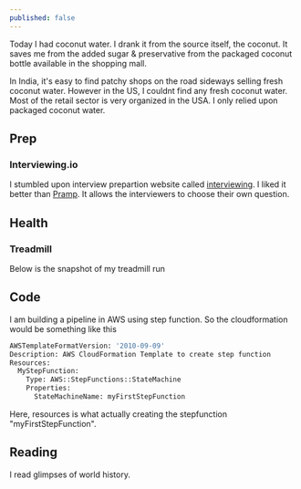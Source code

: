 ```yaml
---
published: false
---
```



Today I had coconut water. I drank it from the source itself, the coconut. It saves me from the added sugar & preservative from the packaged coconut bottle available in the shopping mall.

In India, it's easy to find patchy shops on the road sideways selling fresh coconut water. However in the US, I couldnt find any fresh coconut water. Most of the retail sector is very organized in the USA. I only relied upon packaged coconut water.  

## Prep


### Interviewing.io

I stumbled upon interview prepartion website called [interviewing](https://start.interviewing.io/). I liked it better than [Pramp](https://www.pramp.com). It allows the interviewers to choose their own question.

## Health

### Treadmill 

Below is the snapshot of my treadmill run


## Code

I am building a pipeline in AWS using step function. So the cloudformation would be something like this

```bash
AWSTemplateFormatVersion: '2010-09-09'
Description: AWS CloudFormation Template to create step function
Resources:
  MyStepFunction:
    Type: AWS::StepFunctions::StateMachine
    Properties:
      StateMachineName: myFirstStepFunction
```

Here, resources is what actually creating the stepfunction "myFirstStepFunction". 

## Reading 

I read glimpses of world history.

